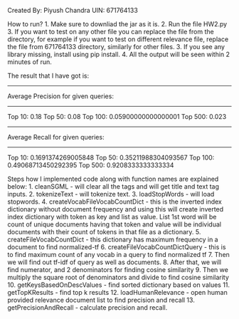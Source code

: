 Created By: Piyush Chandra
UIN: 671764133

How to run?
	1. Make sure to downliad the jar as it is.
	2. Run the file HW2.py
	3. If you want to test on any other file you can replace the file from the directory, for example if you want to test 
		on different relevance file, replace the file from 671764133 directory,  similarly for other files.
	3. If you see any library missing, install using pip install.
	4. All the output will be seen within 2 minutes of run.
	
The result that I have got is:

**************************************************
Average Precision for given queries:
**************************************************
Top 10:  0.18
Top 50:  0.08
Top 100:  0.05900000000000001
Top 500:  0.023

**************************************************
Average Recall for given queries:
**************************************************
Top 10:  0.1691374269005848
Top 50:  0.35211988304093567
Top 100:  0.49068713450292395
Top 500:  0.9208333333333334

Steps how I implemented code along with function names are explained below:
	1. cleanSGML - will clear all the tags and will get title and text tag inputs. 
	2. tokenizeText - will tokenize text.
	3. loadStopWords - will load stopwords.
	4. createVocabFileVocabCountDict - this is the inverted index dictionary without document frequency and using this will create 
									   inverted index dictionary with token as key and list as value. List 1st word will be count 
									   of unique documents having that token and value will be individual documents with their 
									   count of tokens in that file as a dictionary. 
	5. createFileVocabCountDict - this dictionary has maximum frequency in a document to find normalized-tf
	6. createFileVocabCountDictQuery - this is to find maximum count of any vocab in a query to find normalized tf
	7. Then we will find out tf-idf of query as well as documents.
	8. After that, we will find numerator, and 2 denominators for finding cosine similarity
	9. Then we multiply the square root of denominators and divide to find cosine similarity
	10. getKeysBasedOnDescValues - find sorted dictionary based on values
	11. getTopKResults - find top k results
	12. loadHumanRelevance - open human provided relevance document list to find precision and recall
	13. getPrecisionAndRecall - calculate precision and recall.

